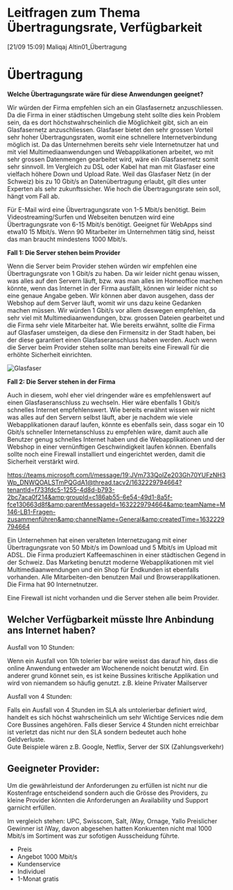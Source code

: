 # Leitfragen zum Thema Übertragungsrate, Verfügbarkeit

[21/09 15:09] Maliqaj Altin01_Übertragung
    

# Übertragung
<strong>Welche Übertragungsrate wäre für diese Anwendungen geeignet?</strong>
 
 
<p>Wir würden der Firma empfehlen sich an ein Glasfasernetz anzuschliessen. Da die Firma in einer städtischen Umgebung steht sollte dies kein Problem sein, da es dort höchstwahrscheinlich die Möglichkeit gibt, sich an ein Glasfasernetz anzuschliessen. Glasfaser bietet den sehr grossen Vorteil sehr hoher Übertragungsraten, womit eine schnellere Internetverbindung möglich ist. Da das Unternehmen bereits sehr viele Internetnutzer hat und mit viel Multimediaanwendungen und Webapplikationen arbeitet, wo mit sehr grossen Datenmengen gearbeitet wird, wäre ein Glasfasernetz somit sehr sinnvoll. Im Vergleich zu DSL oder Kabel hat man mit Glasfaser eine vielfach höhere Down und Upload Rate. Weil das Glasfaser Netz (in der Schweiz) bis zu 10 Gbit/s an Datenübertragung erlaubt, gilt dies unter Experten als sehr zukunftssicher. Wie hoch die Übertragungsrate sein soll, hängt vom Fall ab. </p>

Für E-Mail wird eine Übvertragungsrate von 1-5 Mbit/s benötigt. Beim Videostreaming/Surfen und Webseiten benutzen wird eine Übertragungsrate von 6-15 Mbit/s benötigt. Geeignet für WebApps sind etwa10 15 Mbit/s. Wenn 90 Mitarbeiter im Unternehmen tätig sind, heisst das man braucht mindestens 1000 Mbit/s.
 
<strong>Fall 1: Die Server stehen beim Provider</strong>
 
<p>Wenn die Server beim Provider stehen würden wir empfehlen eine Übertragungsrate von 1 Gbit/s zu haben. Da wir leider nicht genau wissen, was alles auf den Servern läuft, bzw. was man alles im Homeoffice machen könnte, wenn das Internet in der Firma ausfällt, können wir leider nicht so eine genaue Angabe geben. Wir können aber davon ausgehen, dass der Webshop auf dem Server läuft, womit wir uns dazu keine Gedanken machen müssen. Wir würden 1 Gbit/s vor allem deswegen empfehlen, da sehr viel mit Multimediaanwendungen, bzw. grossen Dateien gearbeitet und die Firma sehr viele Mitarbeiter hat. Wie bereits erwähnt, sollte die Firma auf Glasfaser umsteigen, da diese den Firmensitz in der Stadt haben, bei der diese garantiert einen Glasfaseranschluss haben werden. Auch wenn die Server beim Provider stehen sollte man bereits eine Firewall für die erhöhte Sicherheit einrichten.</p>
 
![Glasfaser](/Bilder/Vertiefungsarbeit/Glasfaser.png)
 
<strong>Fall 2: Die Server stehen in der Firma</strong>
 
<p>Auch in diesem, wohl eher viel dringender wäre es empfehlenswert auf einen Glasfaseranschluss zu wechseln. Hier wäre ebenfalls 1 Gbit/s schnelles Internet empfehlenswert. Wie bereits erwähnt wissen wir nicht was alles auf den Servern selbst läuft, aber je nachdem wie viele Webapplikationen darauf laufen, könnte es ebenfalls sein, dass sogar ein 10 Gbit/s schneller Internetanschluss zu empfehlen wäre, damit auch alle Benutzer genug schnelles Internet haben und die Webapplikationen und der Webshop in einer vernünftigen Geschwindigkeit laufen können. Ebenfalls sollte noch eine Firewall installiert und eingerichtet werden, damit die Sicherheit verstärkt wird.</p>

<https://teams.microsoft.com/l/message/19:JVm733QolZe203Gh70YUFzNH3Wp_DNWQOALSTmPQGdA1@thread.tacv2/1632229794664?tenantId=f733fdc5-1255-4d8d-b793-2bc7aca0f214&amp;groupId=c186ab55-6e54-49d1-8a5f-fce130663d8f&amp;parentMessageId=1632229794664&amp;teamName=M146-LB1-Fragen-zusammenführen&amp;channelName=General&amp;createdTime=1632229794664>

Ein Unternehmen hat einen veralteten Internetzugang mit einer Übertragungsrate von 50 Mbit/s im Download und 5 Mbit/s im Upload mit ADSL. Die Firma produziert Kaffeemaschinen in einer städtischen Gegend in der Schweiz. Das Marketing benutzt moderne Webapplikationen mit viel Multimediaanwendungen und ein Shop für Endkunden ist ebenfalls vorhanden. Alle Mitarbeiten-den benutzen Mail und Browserapplikationen. Die Firma hat 90 Internetnutzer.

Eine Firewall ist nicht vorhanden und die Server stehen alle beim Provider.


## Welcher Verfügbarkeit müsste Ihre Anbindung ans Internet haben?
Ausfall von 10 Stunden:

Wenn ein Ausfall von 10h tolerier bar wäre weisst das darauf hin, dass die online Anwendung entweder am Wochenende noicht benutzt wird. Ein anderer grund könnet sein, es ist keine Bussines kritische Applikation und wird von niemandem so häufig genutzt. z.B. kleine Privater Mailserver

Ausfall von 4 Stunden:

Falls ein Ausfall von 4 Stunden im SLA als untolerierbar definiert wird, handelt es sich höchst wahrscheinlich um sehr Wichtige Services ndie dem Core Bussines angehören. Falls dieser Service 4 Stunden nicht erreichbar ist verletzt das nicht nur den SLA sondern bedeutet auch hohe Geldverluste. <br>Gute Beispiele wären 
z.B. Google, Netflix, Server der SIX (Zahlungsverkehr)

## Geeigneter Provider:
Um die gewährleistund der Anforderungen zu erfüllen ist nicht nur die Kostenfrage entscheidend sondern auch die Grösse des Providers, zu kleine Provider könnten die Anforderungen an Availability und Support garnicht erfüllen.

Im vergleich stehen: UPC, Swisscom, Salt, iWay, Ornage, Yallo
Preislicher Gewinner ist iWay, davon abgesehen hatten Konkuenten nicht mal 1000 Mbit/s im Sortiment was zur sofotigen Ausscheidung führte.
- Preis
- Angebot 1000 Mbit/s
- Kundenservice
- Individuel
- 1-Monat gratis
